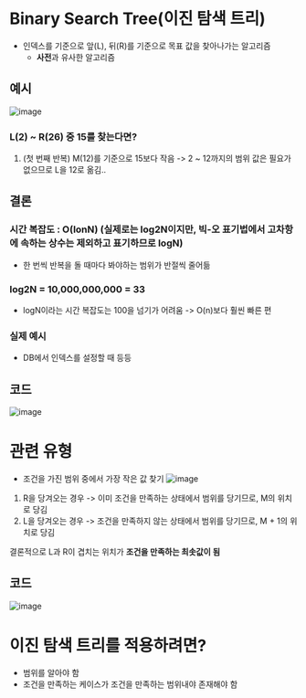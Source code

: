 # Binary Search Tree(이진 탐색 트리)
- 인덱스를 기준으로 앞(L), 뒤(R)를 기준으로 목표 값을 찾아나가는 알고리즘
  - **사전**과 유사한 알고리즘
 
## 예시
![image](https://github.com/eunbileeme/algorithm/assets/103405457/382df4b4-d2f4-4913-b1b3-f79b95b161e1)

### L(2) ~ R(26) 중 15를 찾는다면?

1. (첫 번째 반복) M(12)를 기준으로 15보다 작음 -> 2 ~ 12까지의 범위 값은 필요가 없으므로 L을 12로 옮김..

## 결론
### 시간 복잡도 : O(lonN) (실제로는 log2N이지만, 빅-오 표기법에서 고차항에 속하는 상수는 제외하고 표기하므로 logN)
- 한 번씩 반복을 돌 때마다 봐야하는 범위가 반절씩 줄어듦

### log2N = 10,000,000,000 = 33
- logN이라는 시간 복잡도는 100을 넘기가 어려움 -> O(n)보다 훨씬 빠른 편

### 실제 예시
- DB에서 인덱스를 설정할 때 등등

## 코드
![image](https://github.com/eunbileeme/algorithm/assets/103405457/fe331667-11e8-4e28-86f8-959e88042139)

# 관련 유형
- 조건을 가진 범위 중에서 가장 작은 값 찾기
![image](https://github.com/eunbileeme/algorithm/assets/103405457/ef760c43-f64f-4003-8fd8-0b2851f46f5e)

1. R을 당겨오는 경우 -> 이미 조건을 만족하는 상태에서 범위를 당기므로, M의 위치로 당김
2. L을 당겨오는 경우 -> 조건을 만족하지 않는 상태에서 범위를 당기므로, M + 1의 위치로 당김

결론적으로 L과 R이 겹치는 위치가 **조건을 만족하는 최솟값이 됨**

## 코드
![image](https://github.com/eunbileeme/algorithm/assets/103405457/f0e73c25-4d0d-49c7-b5c0-7692e64a53b1)

# 이진 탐색 트리를 적용하려면?
- 범위를 알아야 함
- 조건을 만족하는 케이스가 조건을 만족하는 범위내야 존재해야 함
